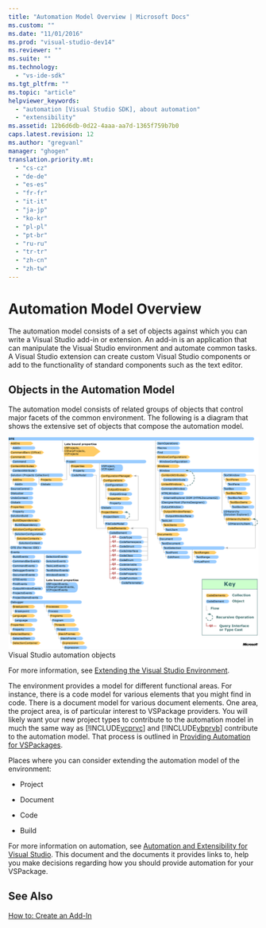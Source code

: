 ```yaml
---
title: "Automation Model Overview | Microsoft Docs"
ms.custom: ""
ms.date: "11/01/2016"
ms.prod: "visual-studio-dev14"
ms.reviewer: ""
ms.suite: ""
ms.technology: 
  - "vs-ide-sdk"
ms.tgt_pltfrm: ""
ms.topic: "article"
helpviewer_keywords: 
  - "automation [Visual Studio SDK], about automation"
  - "extensibility"
ms.assetid: 12b6d6db-0d22-4aaa-aa7d-1365f759b7b0
caps.latest.revision: 12
ms.author: "gregvanl"
manager: "ghogen"
translation.priority.mt: 
  - "cs-cz"
  - "de-de"
  - "es-es"
  - "fr-fr"
  - "it-it"
  - "ja-jp"
  - "ko-kr"
  - "pl-pl"
  - "pt-br"
  - "ru-ru"
  - "tr-tr"
  - "zh-cn"
  - "zh-tw"
---
```

# Automation Model Overview
The automation model consists of a set of objects against which you can write a Visual Studio add-in or extension. An add-in is an application that can manipulate the Visual Studio environment and automate common tasks. A Visual Studio extension can create custom Visual Studio components or add to the functionality of standard components such as the text editor.  
  
## Objects in the Automation Model  
 The automation model consists of related groups of objects that control major facets of the common environment. The following is a diagram that shows the extensive set of objects that compose the automation model.  
  
 ![Visual Studio Automation Object Chart](../../extensibility/internals/media/vsvisualstudioautomationobjectchart.gif "vsVisualStudioAutomationObjectChart")  
Visual Studio automation objects  
  
 For more information, see [Extending the Visual Studio Environment](../Topic/Extending%20the%20Visual%20Studio%20Environment.md).  
  
 The environment provides a model for different functional areas. For instance, there is a code model for various elements that you might find in code. There is a document model for various document elements. One area, the project area, is of particular interest to VSPackage providers. You will likely want your new project types to contribute to the automation model in much the same way as [!INCLUDE[vcprvc](../../code-quality/includes/vcprvc_md.md)] and [!INCLUDE[vbprvb](../../code-quality/includes/vbprvb_md.md)] contribute to the automation model. That process is outlined in [Providing Automation for VSPackages](../../extensibility/internals/providing-automation-for-vspackages.md).  
  
 Places where you can consider extending the automation model of the environment:  
  
-   Project  
  
-   Document  
  
-   Code  
  
-   Build  
  
 For more information on automation, see [Automation and Extensibility for Visual Studio](../Topic/Automation%20and%20Extensibility%20for%20Visual%20Studio.md). This document and the documents it provides links to, help you make decisions regarding how you should provide automation for your VSPackage.  
  
## See Also  
 [How to: Create an Add-In](../Topic/How%20to:%20Create%20an%20Add-In.md)